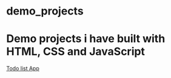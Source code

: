 # demo_projects
<h1>Demo projects i have built with HTML, CSS and JavaScript</h1>
<a href="https://hernanruscica.github.io/demo_projects/project01/" target="_blank">Todo list App</a>
